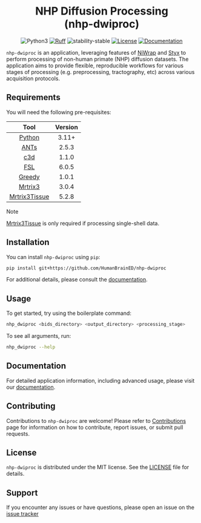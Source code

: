 <!-- prettier ignore -->
<div align="center">
<h1> NHP Diffusion Processing</br>(nhp-dwiproc) </h1>

![Python3](https://img.shields.io/badge/python->=3.11-blue.svg)
[![Ruff](https://img.shields.io/endpoint?url=https://raw.githubusercontent.com/astral-sh/ruff/main/assets/badge/v2.json)](https://github.com/astral-sh/ruff)
![stability-stable](https://img.shields.io/badge/stability-experimental-orange.svg)
[![License](https://img.shields.io/badge/license-MIT-blue.svg)](https://github.com/kaitj/nhp-dwiproc/blob/main/LICENSE)
[![Documentation](https://img.shields.io/badge/documentation-8CA1AF?logo=readthedocs&logoColor=fff)](https://kaitj.github.io/nhp-dwiproc)

</div>

`nhp-dwiproc` is an application, leveraging features of [NiWrap] and [Styx] to
perform processing of non-human primate (NHP) diffusion datasets. The application
aims to provide flexible, reproducible workflows for various stages of processing
(e.g. preprocessing, tractography, etc) across various acquisition protocols.

<!-- Generalized workflow figure to be included here -->

## Requirements

You will need the following pre-requisites:

| Tool | Version |
| :-: | :-: |
| [Python] | 3.11+ |
| [ANTs] | 2.5.3 |
| [c3d] | 1.1.0 |
| [FSL] | 6.0.5 |
| [Greedy] | 1.0.1 |
| [Mrtrix3] | 3.0.4 |
| [Mrtrix3Tissue] | 5.2.8 |

> [!Note]
> [Mrtrix3Tissue] is only required if processing single-shell data.

## Installation

You can install `nhp-dwiproc` using `pip`:

```sh
pip install git+https://github.com/HumanBrainED/nhp-dwiproc
```

For additional details, please consult the [documentation].

## Usage

To get started, try using the boilerplate command:

```sh
nhp_dwiproc <bids_directory> <output_directory> <processing_stage>
```

To see all arguments, run:

```sh
nhp_dwiproc --help
```

## Documentation

For detailed application information, including advanced usage, please visit our
[documentation].

## Contributing

Contributions to `nhp-dwiproc` are welcome! Please refer to [Contributions] page for
information on how to contribute, report issues, or submit pull requests.

## License

`nhp-dwiproc` is distributed under the MIT license. See the [LICENSE] file for details.

## Support

If you encounter any issues or have questions, please open an issue on the
[issue tracker]

<!-- Links -->
[Contributions]: https://github.com/kaitj/nhp-dwiproc/blob/main/CONTRIBUTING.md
[LICENSE]: https://github.com/kaitj/nhp-dwiproc/blob/main/LICENSE
[Niwrap]: https://github.com/childmindresearch/niwrap
[Styx]:https://github.com/childmindresearch/styx
[documentation]: https://kaitj.github.io/nhp-dwiproc
[issue tracker]: https://github.com/kaitj/nhp-dwiproc/issues
<!-- Software dependency links -->
[Python]: https://www.python.org/
[ANTs]:   https://github.com/ANTsX/ANTs
[c3d]:    http://www.itksnap.org/pmwiki/pmwiki.php?n=Convert3D.Convert3D
[FSL]:    https://fsl.fmrib.ox.ac.uk/fsl/docs/#/
[Greedy]: https://sites.google.com/view/greedyreg/about
[Mrtrix3]: https://www.mrtrix.org/
[Mrtrix3Tissue]: https://3tissue.github.io/
